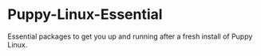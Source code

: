 # Puppy-Linux-Essential
Essential packages to get you up and running after a fresh install of Puppy Linux.
